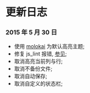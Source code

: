 # 更新日志

### 2015 年 5 月 30 日

- 使用 [molokai](https://github.com/tomasr/molokai) 为默认高亮主题;
- 修复 js_lint 报错, [参见](http://benscheirman.com/2011/08/vim---could-not-invoke-jslint/);
- 取消高亮当前列与行;
- 取消不备份文件;
- 取消自动保存;
- 取消自定义的状态栏;
